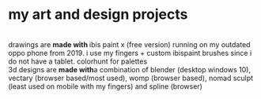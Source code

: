 # my art and design projects 
<br>
drawings are <b>made with </b> ibis paint x (free version) running on my outdated oppo phone from 2019. i use my fingers + custom ibispaint brushes since i do not have a tablet. colorhunt for palettes
<br>
3d designs are <b>made with</b>a combination of blender (desktop windows 10), vectary (browser based/most used), womp (browser based), nomad sculpt (least used on mobile with my fingers) and spline (browser)
